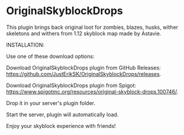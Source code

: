 # OriginalSkyblockDrops
This plugin brings back original loot for zombies, blazes, husks, wither skeletons and withers from 1.12 skyblock map made by Astavie.

INSTALLATION:

Use one of these download options:

Download OriginalSkyblockDrops plugin from GitHub Releases: https://github.com/JustErikSK/OriginalSkyblockDrops/releases.

Download OriginalSkyblockDrops plugin from Spigot: https://www.spigotmc.org/resources/original-skyblock-drops.100746/.
  
Drop it in your server's plugin folder.
  
Start the server, plugin will automatically load.
  
Enjoy your skyblock experience with friends!
